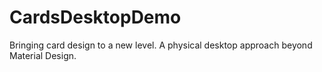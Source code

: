 # CardsDesktopDemo
Bringing card design to a new level. A physical desktop approach beyond Material Design.

